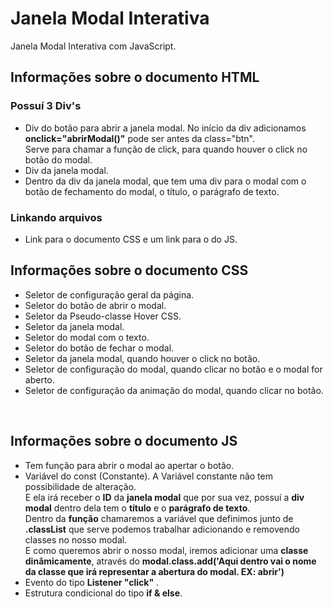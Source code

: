 
# Janela Modal Interativa
 Janela Modal Interativa com JavaScript.<br>

## Informações sobre o documento HTML
### Possuí 3 Div's 
* Div do botão para abrir a janela modal. No início da div adicionamos **onclick="abrirModal()"** pode ser antes da class="btn". <br> 
Serve para chamar a função de click, para quando houver o click no botão do modal.
* Div da janela modal.
* Dentro da div da janela modal, que tem uma div para o modal com o botão de fechamento do modal, o título, o parágrafo de texto.<br>

### Linkando arquivos
* Link para o documento CSS e um link para o do JS. <br>

## Informações sobre o documento CSS
* Seletor de configuração geral da página.
* Seletor do botão de abrir o modal.
* Seletor da Pseudo-classe Hover CSS.
* Seletor da janela modal.
* Seletor do modal com o texto.
* Seletor do botão de fechar o modal.
* Seletor da janela modal, quando houver o click no botão.
* Seletor de configuração do modal, quando clicar no botão e o modal for aberto.
* Seletor de configuração da animação do modal, quando clicar no botão.
<br>

## Informações sobre o documento JS
* Tem função para abrir o modal ao apertar o botão.
* Variável do const (Constante). A Variável constante não tem possibilidade de alteração.<br> 
E ela irá receber o **ID** da **janela modal** que por sua vez, possuí a **div modal** dentro dela tem o **título** e o **parágrafo de texto**. <br>
Dentro da **função** chamaremos a variável que definimos junto de **.classList** que serve podemos trabalhar adicionando e removendo classes no nosso modal.<br>
E como queremos abrir o nosso modal, iremos adicionar uma **classe dinâmicamente**, através do **modal.class.add('Aqui dentro vai o nome da classe que irá representar a abertura do modal. EX: abrir')**
* Evento do tipo **Listener "click"** .
* Estrutura condicional do tipo **if & else**.
<br>
